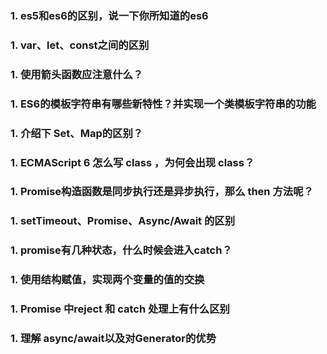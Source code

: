 ### 1. es5和es6的区别，说一下你所知道的es6
### 1. var、let、const之间的区别
### 1. 使用箭头函数应注意什么？
### 1. ES6的模板字符串有哪些新特性？并实现一个类模板字符串的功能
### 1. 介绍下 Set、Map的区别？
### 1. ECMAScript 6 怎么写 class ，为何会出现 class？
### 1. Promise构造函数是同步执行还是异步执行，那么 then 方法呢？
### 1. setTimeout、Promise、Async/Await 的区别
### 1. promise有几种状态，什么时候会进入catch？
### 1. 使用结构赋值，实现两个变量的值的交换
### 1. Promise 中reject 和 catch 处理上有什么区别
### 1. 理解 async/await以及对Generator的优势